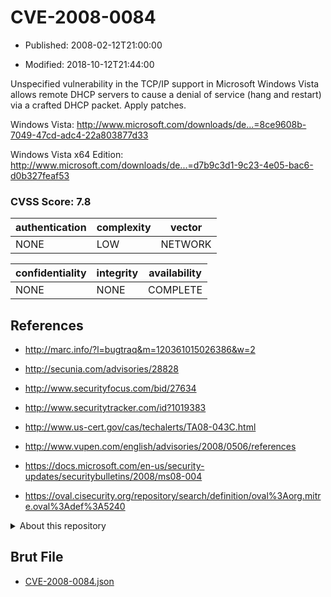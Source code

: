 # CVE-2008-0084

- Published: 2008-02-12T21:00:00

- Modified: 2018-10-12T21:44:00

Unspecified vulnerability in the TCP/IP support in Microsoft Windows Vista allows remote DHCP servers to cause a denial of service (hang and restart) via a crafted DHCP packet. Apply patches.

Windows Vista:
http://www.microsoft.com/downloads/de...=8ce9608b-7049-47cd-adc4-22a803877d33

Windows Vista x64 Edition:
http://www.microsoft.com/downloads/de...=d7b9c3d1-9c23-4e05-bac6-d0b327feaf53

### CVSS Score: **7.8**

| authentication | complexity | vector |
| --- | --- | --- |
| NONE | LOW | NETWORK |

| confidentiality | integrity | availability |
| --- | --- | --- |
| NONE | NONE | COMPLETE |

## References

* http://marc.info/?l=bugtraq&m=120361015026386&w=2

* http://secunia.com/advisories/28828

* http://www.securityfocus.com/bid/27634

* http://www.securitytracker.com/id?1019383

* http://www.us-cert.gov/cas/techalerts/TA08-043C.html

* http://www.vupen.com/english/advisories/2008/0506/references

* https://docs.microsoft.com/en-us/security-updates/securitybulletins/2008/ms08-004

* https://oval.cisecurity.org/repository/search/definition/oval%3Aorg.mitre.oval%3Adef%3A5240

<details>
<summary>About this repository</summary> 

  This repository is part of the project [Live Hack CVE](https://github.com/Live-Hack-CVE). Main website can be found [www.live-hack.org](https://www.live-hack.org) 
  
  Made by [Sn0wAlice](https://github.com/Sn0wAlice) for the people that care about security and need to have a feed of the latest CVEs. Hope you enjoy it, don't forget to star the repo and follow me on [Twitter](https://twitter.com/Sn0wAlice) and [Github](https://github.com/Sn0wAlice). And that is my [personnal website](https://www.alice-snow.me/)

  - [Home Page](https://github.com/Live-Hack-CVE)
  - [Framework](https://github.com/Live-Hack-CVE/cve-framework)
  - [CVE database](https://github.com/Live-Hack-CVE/full_database)
  - [Changelog](https://github.com/Live-Hack-CVE/Changelog)
</details>

## Brut File

* [CVE-2008-0084.json](https://raw.githubusercontent.com/Live-Hack-CVE/full_database/main/cves/2008/CVE-2008-0084.json)

